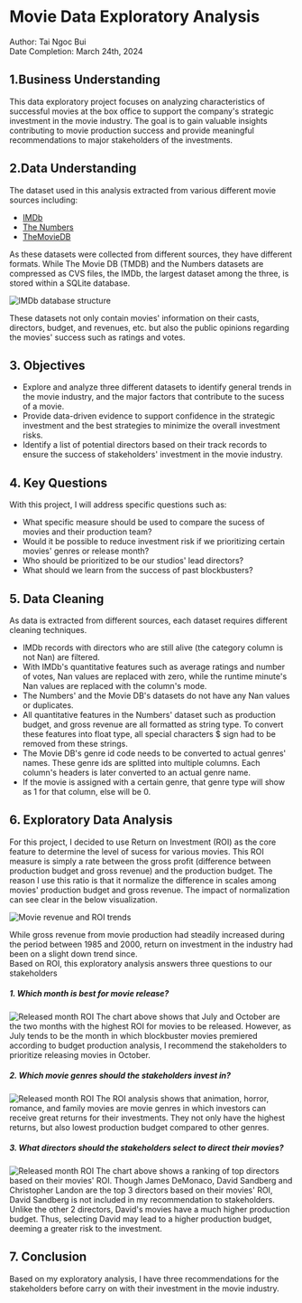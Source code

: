 # Movie Data Exploratory Analysis

Author: Tai Ngoc Bui <br>
Date Completion: March 24th, 2024

## 1.Business Understanding
This data exploratory project focuses on analyzing characteristics of successful movies at the box office to support the company's strategic investment in the movie industry. The goal is to gain valuable insights contributing to movie production success and provide meaningful recommendations to major stakeholders of the investments.

## 2.Data Understanding
The dataset used in this analysis extracted from various different movie sources including:

* [IMDb](https://www.imdb.com/)
* [The Numbers](https://www.the-numbers.com/)
* [TheMovieDB](https://www.themoviedb.org/) <br>

As these datasets were collected from different sources, they have different formats. While The Movie DB (TMDB) and the Numbers datasets are compressed as CVS files, the IMDb, the largest dataset among the three, is stored within a SQLite database.<br>

![IMDb database structure](https://github.com/taingocbui/phase2_project/blob/main/photos/movie_data_erd.jpeg)

These datasets not only contain movies' information on their casts, directors, budget, and revenues, etc. but also the public opinions regarding the movies' success such as ratings and votes.


## 3. Objectives
* Explore and analyze three different datasets to identify general trends in the movie industry, and the major factors that contribute to the sucess of a movie.
* Provide data-driven evidence to support confidence in the strategic investment and the best strategies to minimize the overall investment risks.
* Identify a list of potential directors based on their track records to ensure the success of stakeholders' investment in the movie industry.

## 4. Key Questions
With this project, I will address specific questions such as:
* What specific measure should be used to compare the sucess of movies and their production team?
* Would it be possible to reduce investment risk if we prioritizing certain movies' genres or release month?
* Who should be prioritized to be our studios' lead directors?
* What should we learn from the success of past blockbusters?

## 5. Data Cleaning
As data is extracted from different sources, each dataset requires different cleaning techniques. 
* IMDb records with directors who are still alive (the category column is not Nan) are filtered.
* With IMDb's quantitative features such as average ratings and number of votes, Nan values are replaced with zero, while the runtime minute's Nan values are replaced with the column's mode.
* The Numbers' and the Movie DB's datasets do not have any Nan values or duplicates. 
* All quantitative features in the Numbers' dataset such as production budget, and gross revenue are all formatted as string type. To convert these features into float type, all special characters $ sign had to be removed from these strings. 
* The Movie DB's genre id code needs to be converted to actual genres' names. These genre ids are splitted into multiple columns. Each column's headers is later converted to an actual genre name. 
* If the movie is assigned with a certain genre, that genre type will show as 1 for that column, else will be 0.

## 6. Exploratory Data Analysis
For this project, I decided to use Return on Investment (ROI) as the core feature to determine the level of sucess for various movies. This ROI measure is simply a rate between the gross profit (difference between production budget and gross revenue) and the production budget. The reason I use this ratio is that it normalize the difference in scales among movies' production budget and gross revenue. The impact of normalization can see clear in the below visualization. 

![Movie revenue and ROI trends](https://github.com/taingocbui/phase2_project/blob/main/photos/1.png)

While gross revenue from movie production had steadily increased during the period between 1985 and 2000, return on investment in the industry had been on a slight down trend since. <br>
Based on ROI, this exploratory analysis answers three questions to our stakeholders
 ##### 1. Which month is best for movie release?
![Released month ROI](https://github.com/taingocbui/phase2_project/blob/main/photos/4.png)
The chart above shows that July and October are the two months with the highest ROI for movies to be released. However, as July tends to be the month in which blockbuster movies premiered according to budget production analysis, I recommend the stakeholders to prioritize releasing movies in October. 
##### 2. Which movie genres should the stakeholders invest in?
  ![Released month ROI](https://github.com/taingocbui/phase2_project/blob/main/photos/6.png)
The ROI analysis shows that animation, horror, romance, and family movies are movie genres in which investors can receive great returns for their investments. They not only have the highest returns, but also lowest production budget compared to other genres. 
##### 3. What directors should the stakeholders select to direct their movies?
![Released month ROI](https://github.com/taingocbui/phase2_project/blob/main/photos/7.png)
The chart above shows a ranking of top directors based on their movies' ROI. Though James DeMonaco, David Sandberg and Christopher Landon are the top 3 directors based on their movies' ROI, David Sandberg is not included in my recommendation to stakeholders. Unlike the other 2 directors, David's movies have a much higher production budget. Thus, selecting David may lead to a higher production budget, deeming a greater risk to the investment.

## 7. Conclusion
Based on my exploratory analysis, I have three recommendations for the stakeholders before carry on with their investment in the movie industry.
